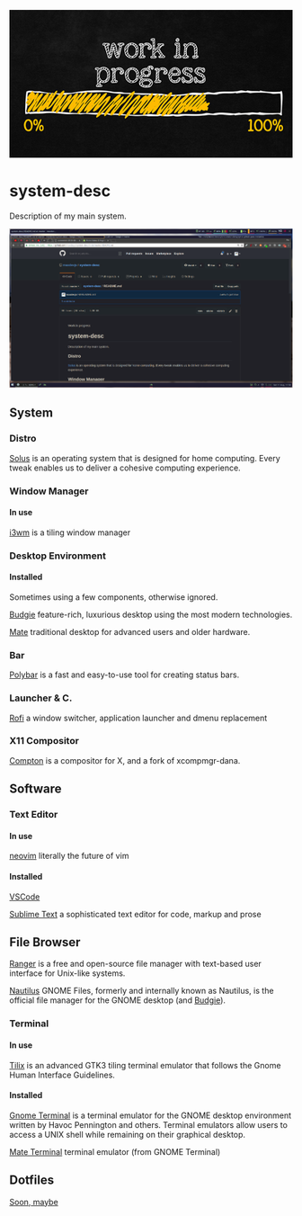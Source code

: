 ![Work in Progress](./img/02_02_18_508408464_aab_560x292.jpg)

# system-desc

Description of my main system.

<!-- ![Screenshot](./img/screenshot-2018-08-11_23:52:29_-03-03:00_1534042349.png) -->

<img src="./img/screenshot-2018-08-11_23:52:29_-03-03:00_1534042349.png" width="960">

## System

### Distro

[Solus](https://solus-project.com/) is an operating system that is designed for home computing. Every tweak enables us to deliver a cohesive computing experience.

### Window Manager

#### In use

[i3wm](https://i3wm.org/) is a tiling window manager

### Desktop Environment

#### Installed

Sometimes using a few components, otherwise ignored.

[Budgie](<https://en.wikipedia.org/wiki/Budgie_(desktop_environment)>) feature-rich, luxurious desktop using the most modern technologies.

[Mate](<https://en.wikipedia.org/wiki/MATE_(software)>) traditional desktop for advanced users and older hardware.

### Bar

[Polybar](https://github.com/jaagr/polybar) is a fast and easy-to-use tool for creating status bars.

### Launcher & C.

[Rofi](https://github.com/DaveDavenport/rofi) a window switcher, application launcher and dmenu replacement

### X11 Compositor

[Compton](https://github.com/chjj/compton) is a compositor for X, and a fork of xcompmgr-dana.

## Software

### Text Editor

#### In use

[neovim](https://neovim.io/) literally the future of vim

#### Installed

[VSCode](https://code.visualstudio.com/)

[Sublime Text](https://www.sublimetext.com/) a sophisticated text editor for code, markup and prose

## File Browser

[Ranger](<https://en.wikipedia.org/wiki/Ranger_(file_manager)>) is a free and open-source file manager with text-based user interface for Unix-like systems.

[Nautilus](https://en.wikipedia.org/wiki/GNOME_Files) GNOME Files, formerly and internally known as Nautilus, is the official file manager for the GNOME desktop (and [Budgie](<https://en.wikipedia.org/wiki/Budgie_(desktop_environment)>)).

### Terminal

#### In use

[Tilix](https://gnunn1.github.io/tilix-web/) is an advanced GTK3 tiling terminal emulator that follows the Gnome Human Interface Guidelines.

#### Installed

[Gnome Terminal](https://en.wikipedia.org/wiki/GNOME_Terminal) is a terminal emulator for the GNOME desktop environment written by Havoc Pennington and others. Terminal emulators allow users to access a UNIX shell while remaining on their graphical desktop.

[Mate Terminal](<https://en.wikipedia.org/wiki/MATE_(software)>) terminal emulator (from GNOME Terminal)

## Dotfiles

[Soon, maybe](#)
